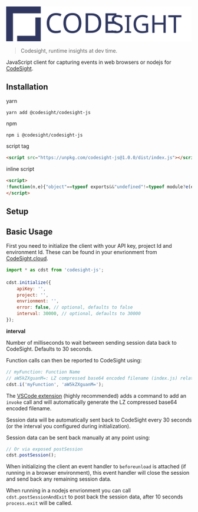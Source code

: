<p align="center">
    <img src="./images/logo-text.svg">
</p>

> Codesight, runtime insights at dev time.

JavaScript client for capturing events in web browsers or nodejs for [CodeSight](https://codesight.cloud).

## Installation

yarn
```
yarn add @codesight/codesight-js
```

npm
```
npm i @codesight/codesight-js
```

script tag
```html
<script src="https://unpkg.com/codesight-js@1.0.0/dist/index.js"></script>
```

inline script
```html
<script>
!function(n,e){"object"==typeof exports&&"undefined"!=typeof module?e(exports):"function"==typeof define&&define.amd?define(["exports"],e):e((n=n||self).cdst={})}(this,function(t){"use strict";function s(n,e,t){return e in n?Object.defineProperty(n,e,{value:t,enumerable:!0,configurable:!0,writable:!0}):n[e]=t,n}var i,n;(n=i||(i={}))[n.function=0]="function";var a="platform.codesight.cloud",c="/api/1/session",e=function n(e){var r=this;!function(n,e){if(!(n instanceof e))throw new TypeError("Cannot call a class as a function")}(this,n),s(this,"session",void 0),s(this,"_onEvent",function(n,e){r.session.events[n]=e}),s(this,"invoke",function(n,e){var t=encodeURIComponent(n+e),s=r.session.events[t];s?s.count++:s={name:n,file:e,count:1,type:i.function},r._onEvent(t,s)}),s(this,"startSession",function(n){return r.session={id:function(){function n(){return Math.floor(65536*(1+Math.random())).toString(16).substring(1)}return n()+n()+"-"+n()+"-"+n()+"-"+n()+"-"+n()+n()+n()}(),apiKey:n.apiKey,project:n.project,environment:n.environment,start:new Date,end:null,events:{}},r.session}),s(this,"closeSession",function(){return r.session.end=new Date,r.session}),s(this,"postSession",function(){var n=!(0<arguments.length&&void 0!==arguments[0])||arguments[0];if(0<Object.keys(r.session.events).length)if(XMLHttpRequest){var e=new XMLHttpRequest;e.open("POST","https://"+a+c,n),e.setRequestHeader("Content-type","application/json; charset=utf-8"),e.onreadystatechange=function(){4===e.readyState&&204===e.status&&(r.session.events={})},e.send(JSON.stringify(r.session))}else if(require){var t=require("https"),s=JSON.stringify(r.session),i={hostname:a,port:443,path:c,method:"POST",headers:{"Content-Type":"application/json; charset=utf-8","Content-Length":s.length}},o=t.request(i,function(n){n.on("data",function(){r.session.events={}})});o.write(s),o.end()}}),s(this,"postSessionAndExit",function(){process&&(r.closeSession(),r.postSession(),setTimeout(function(){process.exit()},5e3))}),this.session=this.startSession(e),setInterval(this.postSession.bind(this,!1),e.interval||3e4),window&&window.addEventListener("beforeunload",function(){r.closeSession(),navigator.sendBeacon?navigator.sendBeacon("https://"+a+c,JSON.stringify(r.session)):r.postSession(!1)})};t.instance={invoke:function(){},startSession:function(){},closeSession:function(){},postSession:function(){}};t.Client=e,t.initialize=function(n){return t.instance=new e(n),t.instance},t.i=function(n,e){t.instance.invoke(n,e)},Object.defineProperty(t,"__esModule",{value:!0})});
</script>
```

## Setup

## Basic Usage

First you need to initialize the client with your API key, project Id and environment Id. These can be found in your envrionment from [CodeSight.cloud](https://platform.codesight.cloud).

```js
import * as cdst from 'codesight-js';

cdst.initialize({
    apiKey: '',
    project: '',
    envrionment: '',
    error: false, // optional, defaults to false
    interval: 30000, // optional, defaults to 30000
});
```

**interval**

Number of milliseconds to wait between sending session data back to CodeSight. Defaults to 30 seconds.

Function calls can then be reported to CodeSight using:

```js
// myFunction: Function Name
// aW5kZXguanM=: LZ compressed base64 encoded filename (index.js) relative to .codesight file
cdst.i('myFunction', 'aW5kZXguanM=');
```

The [VSCode extension](https://marketplace.visualstudio.com/items?itemName=codesight.CodeSight) (highly recommended) adds a command to add an `invoke` call and will automatically generate the LZ compressed base64 encoded filename.

Session data will be automatically sent back to CodeSight every 30 seconds (or the interval you configured during
initialization).

Session data can be sent back manually at any point using:

```js
// Or via exposed postSession
cdst.postSession();
```

When initializing the client an event handler to `beforeunload` is attached (if running in a browser environment), this event handler will close the session
and send back any remaining session data.

When running in a nodejs envrionment you can call `cdst.postSessionAndExit` to post back the session data, after 10 seconds `process.exit` will be called.
